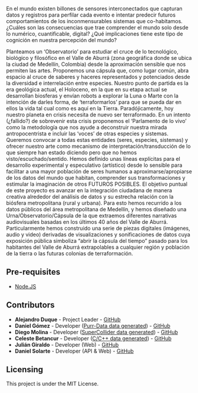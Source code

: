 En el mundo existen billones de sensores interconectados que capturan datos y registros para perfilar cada evento e intentar predecir futuros comportamientos de los inconmensurables sistemas que co-habitamos. ¿Cuáles son las consecuencias que trae comprender el mundo solo desde lo numérico, cuantificable, digital? ¿Qué implicaciones tiene este tipo de cognición en nuestra percepción del mundo?

Planteamos un ‘Observatorio’ para estudiar el cruce de lo tecnológico, biológico y filosófico en el Valle de Aburrá (zona geográfica donde se ubica la ciudad de Medellín, Colombia) desde la aproximación sensible que nos permiten las artes. Proponemos una cápsula que, como lugar común, abra espacio al cruce de saberes y haceres representados y potenciados desde la diversidad e interrelación entre especies.
Nuestro punto de partida es la era geológica actual, el Holoceno, en la que en su etapa actual se desarrollan biosferas y envían robots a explorar la Luna o Marte con la intención de darles forma, de ‘terraformarlos’ para que se pueda dar en ellos la vida tal cual como es aquí en la Tierra. Paradójicamente, hoy nuestro planeta en crisis necesita de nuevo ser terraformado. En un intento (¿fallido?) de sobrevenir esta crisis proponemos el ‘Parlamento de lo vivo’ como la metodología que nos ayude a deconstruir nuestra mirada antropocentrista e incluir las ‘voces’ de otras especies y sistemas. Queremos convocar a todas estas entidades  (seres, especies, sistemas)  y ofrecer nuestro arte como mecanismo de interpretación/transducción de lo que siempre han estado diciendo pero que no hemos visto/escuchado/sentido. Hemos definido unas líneas explícitas para el desarrollo experimental y especulativo (artístico) desde lo sensible para facilitar a una mayor población de seres humanos a aproximarse/apropiarse de los datos del mundo que habitan, comprender sus transformaciones y estimular la imaginación de otros FUTUROS POSIBLES. 
El objetivo puntual de este proyecto es avanzar en la integración ciudadana de manera creativa alrededor del análisis de datos y su estrecha relación con la biósfera metropolitana (rural y urbana). Para esto hemos recurrido a los datos públicos del área metropolitana de Medellín, y hemos diseñado una Urna/Observatorio/Cápsula de la que extraemos diferentes narrativas audiovisuales basadas en los últimos 40 años del Valle de Aburrá. Particularmente hemos construido una serie de piezas digitales (imágenes, audio y video) derivadas de visualizaciones y sonificaciones de datos cuya exposición pública simboliza “abrir la cápsula del tiempo” pasado para los habitantes del Valle de Aburrá extrapolables a cualquier región y población de la tierra o las futuras colonias de terraformación.


## Pre-requisites
- [Node.JS](https://nodejs.org/)

## Contributors
- **Alejandro Duque** - Project Leader - [GitHub](https://github.com/alejoduque)
- **Daniel Gómez** - Developer ([Purr-Data data generated](./data_generated/purr-data/)) - [GitHub](https://github.com/danielgomezmarin)
- **Diego Molina** - Developer ([SuperCollider data generated](./data_generated/supercollider/)) - [GitHub](https://github.com/diegomolinaquintero)
- **Celeste Betancur** - Developer ([C/C++ data generated](./data_generated/c-cpp/)) - [GitHub](https://github.com/essteban)
- **Julián Giraldo** - Developer (Web) - [GitHub](https://github.com/brolin)
- **Daniel Solarte** - Developer (API & Web) - [GitHub](https://github.com/danielsolartech)

## Licensing
This project is under the MIT License.
